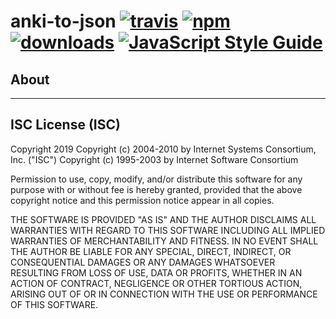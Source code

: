 # anki-to-json [![travis][travis-image]][travis-url] [![npm][npm-image]][npm-url] [![downloads][downloads-image]][downloads-url] [![JavaScript Style Guide](https://img.shields.io/badge/code_style-standard-brightgreen.svg)](https://standardjs.com)

[travis-image]: https://travis-ci.org/CraigglesO/anki-to-json.svg?branch=master
[travis-url]: https://travis-ci.org/CraigglesO/anki-to-json
[npm-image]: https://img.shields.io/npm/v/anki-to-json.svg
[npm-url]: https://npmjs.org/package/anki-to-json
[downloads-image]: https://img.shields.io/npm/dm/anki-to-json.svg
[downloads-url]: https://www.npmjs.com/package/anki-to-json

## About



---

## ISC License (ISC)

Copyright 2019 <CraigglesO>
Copyright (c) 2004-2010 by Internet Systems Consortium, Inc. ("ISC")
Copyright (c) 1995-2003 by Internet Software Consortium

Permission to use, copy, modify, and/or distribute this software for any purpose with or without fee is hereby granted, provided that the above copyright notice and this permission notice appear in all copies.

THE SOFTWARE IS PROVIDED "AS IS" AND THE AUTHOR DISCLAIMS ALL WARRANTIES WITH REGARD TO THIS SOFTWARE INCLUDING ALL IMPLIED WARRANTIES OF MERCHANTABILITY AND FITNESS. IN NO EVENT SHALL THE AUTHOR BE LIABLE FOR ANY SPECIAL, DIRECT, INDIRECT, OR CONSEQUENTIAL DAMAGES OR ANY DAMAGES WHATSOEVER RESULTING FROM LOSS OF USE, DATA OR PROFITS, WHETHER IN AN ACTION OF CONTRACT, NEGLIGENCE OR OTHER TORTIOUS ACTION, ARISING OUT OF OR IN CONNECTION WITH THE USE OR PERFORMANCE OF THIS SOFTWARE.
